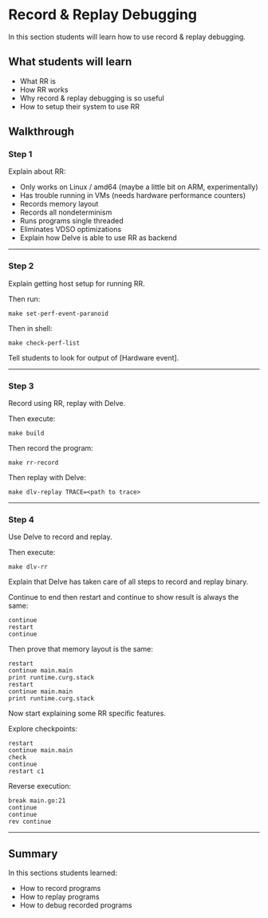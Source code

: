 # Record & Replay Debugging

In this section students will learn how to use record & replay debugging.

## What students will learn

* What RR is
* How RR works
* Why record & replay debugging is so useful
* How to setup their system to use RR

## Walkthrough

### Step 1

Explain about RR:

* Only works on Linux / amd64 (maybe a little bit on ARM, experimentally)
* Has trouble running in VMs (needs hardware performance counters)
* Records memory layout
* Records all nondeterminism
* Runs programs single threaded
* Eliminates VDSO optimizations
* Explain how Delve is able to use RR as backend

---

### Step 2

Explain getting host setup for running RR.

Then run:

```shell
make set-perf-event-paranoid
```

Then in shell:

```shell
make check-perf-list
```

Tell students to look for output of [Hardware event].

---

### Step 3

Record using RR, replay with Delve.

Then execute:

```shell
make build
```

Then record the program:

```shell
make rr-record
```

Then replay with Delve:

```shell
make dlv-replay TRACE=<path to trace>
```

---

### Step 4

Use Delve to record and replay.

Then execute:

```shell
make dlv-rr
```

Explain that Delve has taken care of all steps to record and replay binary.

Continue to end then restart and continue to show result is always the same:

```
continue
restart
continue
```

Then prove that memory layout is the same:

```
restart
continue main.main
print runtime.curg.stack
restart
continue main.main
print runtime.curg.stack
```

Now start explaining some RR specific features.

Explore checkpoints:

```
restart
continue main.main
check
continue
restart c1
```

Reverse execution:

```
break main.go:21
continue
continue
rev continue
```

---

## Summary

In this sections students learned:

* How to record programs
* How to replay programs
* How to debug recorded programs